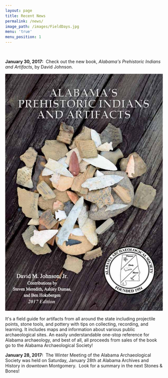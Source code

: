 ```yaml
---
layout: page
title: Recent News
permalink: /news/
image_path: /images/FieldDays.jpg
menu: 'true'
menu_position: 1
---
```



&nbsp;

**January 30, 2017:**&nbsp; Check out the new book, *Alabama's Prehistoric Indians and Artifacts*, by David Johnson.

![](/uploads/versions/bookcover---x0-0-907-1360-907-1360x---.jpg)

It's a field guide for artifacts from all around the state including projectile points, stone tools, and pottery with tips on collecting, recording, and learning. It includes maps and information about various public archaeological sites. An easily understandable one-stop reference for Alabama archaeology, and best of all, all proceeds from sales of the book go to the Alabama Archaeological Society!

**January 28, 2017:**&nbsp; The Winter Meeting of the Alabama Archaeological Society was held on Saturday, January 28th at Alabama Archives and History in downtown Montgomery.&nbsp; Look for a summary in the next Stones & Bones!